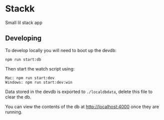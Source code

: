 # Stackk
Small lil stack app

## Developing
To develop locally you will need to boot up the devdb:

    npm run start:db

Then start the watch script using:

    Mac: npm run start:dev
    Windows: npm run start:dev:win

Data stored in the devdb is exported to `./localdbdata`, delete this file to clear the db.

You can view the contents of the db at [http://localhost:4000](http://localhost:4000/) once they are running.
